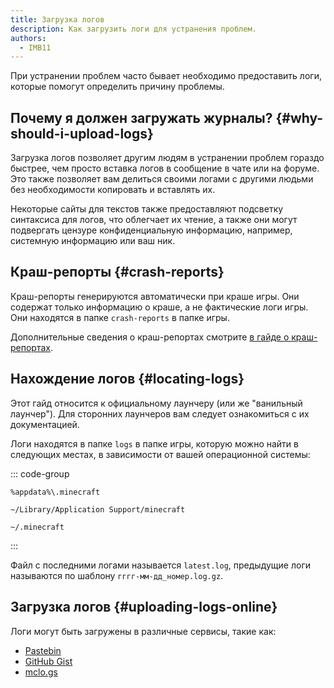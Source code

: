 ```yaml
---
title: Загрузка логов
description: Как загрузить логи для устранения проблем.
authors:
  - IMB11
---
```


При устранении проблем часто бывает необходимо предоставить логи, которые помогут определить причину проблемы.

## Почему я должен загружать журналы? {#why-should-i-upload-logs}

Загрузка логов позволяет другим людям в устранении проблем гораздо быстрее, чем просто вставка логов в сообщение в чате или на форуме. Это также позволяет вам делиться своими логами с другими людьми без необходимости копировать и вставлять их.

Некоторые сайты для текстов также предоставляют подсветку синтаксиса для логов, что облегчает их чтение, а также они могут подвергать цензуре конфиденциальную информацию, например, системную информацию или ваш ник.

## Краш-репорты {#crash-reports}

Краш-репорты генерируются автоматически при краше игры. Они содержат только информацию о краше, а не фактические логи игры. Они находятся в папке `crash-reports` в папке игры.

Дополнительные сведения о краш-репортах смотрите [в гайде о краш-репортах](./crash-reports).

## Нахождение логов {#locating-logs}

Этот гайд относится к официальному лаунчеру (или же "ванильный лаунчер"). Для сторонних лаунчеров вам следует ознакомиться с их документацией.

Логи находятся в папке `logs` в папке игры, которую можно найти в следующих местах, в зависимости от вашей операционной системы:

::: code-group

```:no-line-numbers [Windows]
%appdata%\.minecraft
```

```:no-line-numbers [macOS]
~/Library/Application Support/minecraft
```

```:no-line-numbers [Linux]
~/.minecraft
```

:::

Файл с последними логами называется `latest.log`, предыдущие логи называются по шаблону `гггг-мм-дд_номер.log.gz`.

## Загрузка логов {#uploading-logs-online}

Логи могут быть загружены в различные сервисы, такие как:

- [Pastebin](https://pastebin.com/)
- [GitHub Gist](https://gist.github.com/)
- [mclo.gs](https://mclo.gs/)
